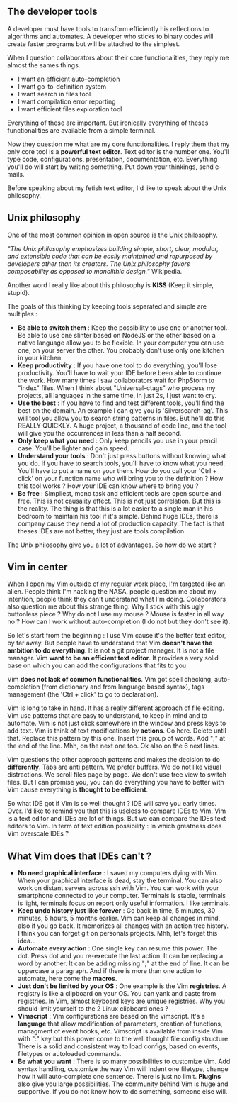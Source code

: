 
## The developer tools

A developer must have tools to transform efficiently his reflections to algorithms and automates. A developer who sticks to binary codes will create faster programs but will be attached to the simplest.

When I question collaborators about their core functionalities, they reply me almost the sames things.
- I want an efficient auto-completion
- I want go-to-definition system
- I want search in files tool
- I want compilation error reporting
- I want efficient files exploration tool

Everything of these are important. But ironically everything of theses functionalities are available from a simple terminal.

Now they question me what are my core functionalities. I reply them that my only core tool is a <strong>powerful text editor</strong>. Text editor is the number one. You'll type code, configurations, presentation, documentation, etc. Everything you'll do will start by writing something. Put down your thinkings, send e-mails.

Before speaking about my fetish text editor, I'd like to speak about the Unix philosophy.

## Unix philosophy

One of the most common opinion in open source is the Unix philosophy.

<em>"The Unix philosophy emphasizes building simple, short, clear, modular, and extensible code that can be easily maintained and repurposed by developers other than its creators. The Unix philosophy favors composability as opposed to monolithic design." </em>Wikipedia.

Another word I really like about this philosophy is <strong>KISS</strong> (Keep it simple, stupid).

The goals of this thinking by keeping tools separated and simple are multiples :
- <strong>Be able to switch them</strong> : Keep the possibility to use one or another tool. Be able to use one slinter based on NodeJS or the other based on a native language allow you to be flexible. In your computer you can use one, on your server the other. You probably don't use only one kitchen in your kitchen.
- <strong>Keep productivity</strong> : If you have one tool to do everything, you'll lose productivity. You'll have to wait your IDE before been able to continue the work. How many times I saw collaborators wait for PhpStorm to "index" files. When I think about "Universal-ctags" who process my projects, all languages in the same time, in just 2s, I just want to cry.
- <strong>Use the best</strong> : If you have to find and test different tools, you'll find the best on the domain. An example I can give you is 'Silversearch-ag'. This will tool you allow you to search string patterns in files. But he'll do this REALLY QUICKLY. A huge project, a thousand of code line, and the tool will give you the occurrences in less than a half second.
- <strong>Only keep what you need</strong> : Only keep pencils you use in your pencil case. You'll be lighter and gain speed.
- <strong>Understand your tools</strong> : Don't just press buttons without knowing what you do. If you have to search tools, you'll have to know what you need. You'll have to put a name on your them. How do you call your 'Ctrl + click' on your function name who will bring you to the definition ? How this tool works ? How your IDE can know where to bring you ?
- <strong>Be free</strong> : Simpliest, mono task and efficient tools are open source and free. This is not causality effect. This is not just correlation. But this is the reality. The thing is that this is a lot easier to a single man in his bedroom to maintain his tool if it's simple. Behind huge IDEs, there is company cause they need a lot of production capacity. The fact is that theses IDEs are not better, they just are tools compilation.

The Unix philosophy give you a lot of advantages. So how do we start ?

## Vim in center

When I open my Vim outside of my regular work place, I'm targeted like an alien. People think I'm hacking the NASA, people question me about my intention, people think they can't understand what I'm doing. Collaborators also question me about this strange thing. Why I stick with this ugly buttonless piece ? Why do not I use my mouse ? Mouse is faster in all way no ? How can I work without auto-completion (I do not but they don't see it).

So let's start from the beginning :
I use Vim cause it's the better text editor, by far away. But people have to understand that Vim <strong>doesn't have the ambition to do everything</strong>. It is not a git project manager. It is not a file manager. Vim <strong>want to be an efficient text editor</strong>. It provides a very solid base on which you can add the configurations that fits to you.

Vim <strong>does not lack of common functionalities</strong>. Vim got spell checking, auto-completion (from dictionary and from language based syntax), tags management (the 'Ctrl + click' to go to declaration).

Vim is long to take in hand. It has a really different approach of file editing. Vim use patterns that are easy to understand, to keep in mind and to automate. Vim is not just click somewhere in the window and press keys to add text. Vim is think of text modifications by <strong>actions</strong>. Go here. Delete until that. Replace this pattern by this one. Insert this group of words. Add ";" at the end of the line. Mhh, on the next one too. Ok also on the 6 next lines.

Vim questions the other approach patterns and makes the decision to do <strong>differently</strong>.
Tabs are anti pattern. We prefer buffers. We do not like visual distractions. We scroll files page by page. We don't use tree view to switch files. But I can promise you, you can do everything you have to better with Vim cause everything is <strong>thought to be efficient</strong>.

So what IDE got if Vim is so well thought ? IDE will save you early times. Over.
I'd like to remind you that this is useless to compare IDEs to Vim. Vim is a text editor and IDEs are lot of things. But we can compare the IDEs text editors to Vim. In term of text edition possibility : In which greatness does Vim overscale IDEs ?

## What Vim does that IDEs can't ?

- <strong>No need graphical interface</strong> : I saved my computers dying with Vim. When your graphical interface is dead, stay the terminal. You can also work on distant servers across ssh with Vim. You can work with your smartphone connected to your computer. Terminals is stable, terminals is light, terminals focus on report only useful information. I like terminals.
- <strong>Keep undo history just like forever</strong> : Go back in time, 5 minutes, 30 minutes, 5 hours, 5 months earlier. Vim can keep all changes in mind, also if you go back. It memorizes all changes with an action tree history. I think you can forget git on personals projects. Mhh, let's forget this idea...
- <strong>Automate every action</strong> : One single key can resume this power. The dot. Press dot and you re-execute the last action. It can be replacing a word by another. It can be adding missing ";" at the end of line. It can be uppercase a paragraph. And if there is more than one action to automate, here come the <strong>macros</strong>.
- <strong>Just don't be limited by your OS</strong> : One example is the Vim <strong>registries</strong>. A registry is like a clipboard on your OS. You can yank and paste from registries. In Vim, almost keyboard keys are unique registries. Why you should limit yourself to the 2 Linux clipboard ones ?
- <strong>Vimscript</strong> : Vim configurations are based on the vimscript. It's a <strong>language</strong> that allow modification of parameters, creation of functions, managment of event hooks, etc. Vimscript is available from inside Vim with ":" key but this power come to the well thought file config structure. There is a solid and consistent way to load configs, based on events, filetypes or autoloaded commands.
- <strong>Be what you want</strong> : There is so many possibilities to customize Vim. Add syntax handling, customize the way Vim will indent one filetype, change how it will auto-complete one sentence. There is just no limit. <strong>Plugins</strong> also give you large possibilities. The community behind Vim is huge and supportive. If you do not know how to do something, someone else will.
